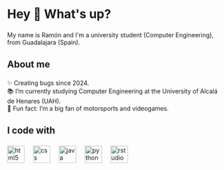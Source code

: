 <h1 align="left">Hey 👋 What's up?</h1>

###

<p align="left">My name is Ramón and I'm a university student (Computer Engineering), from Guadalajara (Spain).</p>

###

<h2 align="left">About me</h2>

###

<p align="left">✨ Creating bugs since 2024.<br>📚 I’m currently studying Computer Engineering at the University of Alcalá de Henares (UAH).<br>🎲 Fun fact:  I’m a big fan of motorsports and videogames.</p>

###

<h2 align="left">I code with</h2>

###

<div align="left">
  <img src="https://cdn.jsdelivr.net/gh/devicons/devicon/icons/html5/html5-original.svg" height="40" alt="html5 logo"  />
  <img width="12" />
  <img src="https://cdn.jsdelivr.net/gh/devicons/devicon/icons/css3/css3-original.svg" height="40" alt="css logo"  />
  <img width="12" />
  <img src="https://cdn.jsdelivr.net/gh/devicons/devicon/icons/java/java-original.svg" height="40" alt="java logo"  />
  <img width="12" />
  <img src="https://cdn.jsdelivr.net/gh/devicons/devicon/icons/python/python-original.svg" height="40" alt="python logo"  />
  <img width="12" />
  <img src="https://cdn.jsdelivr.net/gh/devicons/devicon/icons/rstudio/rstudio-original.svg" height="40" alt="rstudio logo"  />
  <img width="12" />
</div>

###
